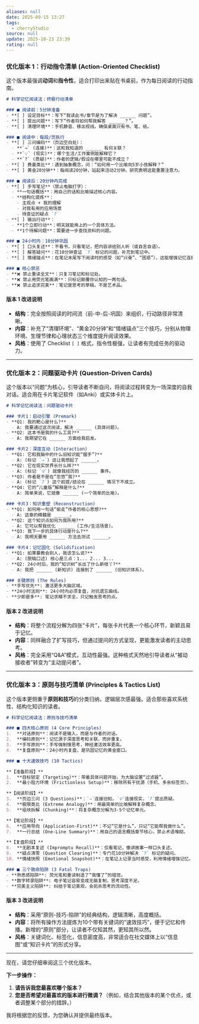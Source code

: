 ```yaml
---
aliases: null
date: 2025-09-15 13:27
tags:
  - cherryStudio
source: null
update: 2025-10-23 23:39
rating: null
---
```


### **优化版本 1：行动指令清单 (Action-Oriented Checklist)**

这个版本最强调**动词**和**指令性**，适合打印出来贴在书桌前，作为每日阅读的行动指南。

```markdown
# 科学记忆阅读法：终极行动清单

### ■ 阅读前：5分钟准备
- **[ ] 设定目标**：写下“我读此书/章节是为了解决 ______ 问题”。
- **[ ] 提出问题**：写下“作者将如何帮我解答 ______？”。
- **[ ] 清理环境**：手机静音、移出视线。确保桌面只有书、笔、纸。

### ■ 阅读中：每段/页执行
- **[ ] 三问编码**（页边空白处）：
  - **`→` (连接)**：这和我知道的 ______ 有何关联？
  - **`💡` (现实)**：哪个生活/工作案例能解释它？
  - **`?` (质疑)**：作者的逻辑/假设在哪里可能不成立？
- **[ ] 费曼类比**：遇到抽象概念，问：“如何用一个比喻向5岁小孩解释？”
- **[ ] 黄金20分钟**：每阅读20分钟，站起来活动2分钟。研究表明这能重置注意力。

### ■ 阅读后：20分钟内完成
- **[ ] 手写笔记**（禁止电脑打字）：
  - **一句话概括**：用自己的话和比喻描述核心内容。
  - **结构化提炼**：
    - 主观点 + 我的理解
    - 对我有用的应用场景
    - 待查证的疑点 `?`
- **[ ] 输出行动**：
  - **1个立即行动**：明天就能用上的一个具体方法。
  - **1个待解问题**：需要进一步查找资料的问题。

### ■ 24小时内：10分钟巩固
- **[ ] 口头复述**：不看书，只看笔记，把内容讲给别人听（或自言自语）。
- **[ ] 解答疑问**：花10分钟查证 `?` 标记的问题，补充到笔记中。
- **[ ] 情绪锚点**：在笔记末尾写下阅读时的感受（如“兴奋”、“困惑”），这能增强记忆连接。

### ■ 核心禁忌
- **❌ 禁止重读全文**：只复习笔记和标记处。
- **❌ 禁止用荧光笔画满**：只标记颠覆你认知的一两句话。
- **❌ 禁止追求完美**：笔记是思考的草稿，不是艺术品。
```

#### **版本 1 改进说明**

- **结构**：完全按照阅读的时间流（前-中-后-巩固）来组织，行动路径非常清晰。
- **内容**：补充了“清理环境”、“黄金20分钟”和“情绪锚点”三个技巧，分别从物理环境、生理节律和心理状态三个维度提升阅读效果。
- **风格**：使用了 Checklist `[ ]` 格式，指令性极强，让读者有完成任务的驱动力。

---

### **优化版本 2：问题驱动卡片 (Question-Driven Cards)**

这个版本以“问题”为核心，引导读者不断自问，将阅读过程转变为一场深度的自我对话。适合用在卡片笔记软件（如Anki）或实体卡片上。

```markdown
# 科学记忆阅读法：问题驱动卡片

### 卡片1：启动引擎 (Premark)
- **Q1: 我的靶心是什么?**
  - A: 我要通过这次阅读，解决 ______ (具体问题)。
- **Q2: 这本书是我的什么工具?**
  - A: 我期望它在 ______ 方面给我启发。

### 卡片2：深度互动 (Interaction)
- **Q1: 它和我脑中的什么旧知识能“握手”?**
  - A: (标记 `→`) 这让我想起了 ______。
- **Q2: 它在现实世界长什么样?**
  - A: (标记 `💡`) 就像我经历的 ______ 事件。
- **Q3: 作者是不是在“忽悠”我?**
  - A: (标记 `?`) 这个前提/结论在 ______ 情况下不成立。
- **Q4: 它的“儿童版”解释是什么?**
  - A: 简单来说，它就像 ______ (一个简单的比喻)。

### 卡片3：知识重塑 (Reconstruction)
- **Q1: 如何用一句话“偷走”作者的核心思想?**
  - A: 这章的精髓是 ______。
- **Q2: 这个知识点如何为我所用?**
  - A: 它可以帮我优化 ______ (工作/生活场景)。
- **Q3: 我下一步的具体行动是什么?**
  - A: 我明天要用 ______ 方法去测试 ______。

### 卡片4：记忆固化 (Solidification)
- **Q1: 如果要教会别人，我该怎么说?**
  - A: (脱稿口述) 核心是三点：1... 2... 3...
- **Q2: 24小时后，我的“知识树”长出了什么新枝丫?**
  - A: 我把 ______ (新知识) 连接到了 ______ (旧知识体系)。

### 关键原则 (The Rules)
- **手写优先**: 激活更多大脑区域。
- **24小时法则**: 24小时内必须复盘，对抗遗忘曲线。
- **少即是多**: 笔记求精不求全，只记触发思考的点。
```

#### **版本 2 改进说明**

- **结构**：将整个流程分解为四张“卡片”，每张卡片代表一个核心环节，新颖且易于记忆。
- **内容**：同样融合了扩写技巧，但通过提问的方式呈现，更能激发读者的主动思考。
- **风格**：完全采用“Q&A”模式，互动性最强。这种格式天然地引导读者从“被动接收者”转变为“主动提问者”。

---

### **优化版本 3：原则与技巧清单 (Principles & Tactics List)**

这个版本更侧重于**原则和技巧**的分类归纳，逻辑层次感最强。适合那些喜欢系统性、结构化知识的读者。

```markdown
# 科学记忆阅读法：原则与技巧清单

### ■ 四大核心原则 (4 Core Principles)
1.  **对话原则**：阅读不是输入，而是与作者的对话。
2.  **编码原则**：记忆源于深度思考和关联，而非重复。
3.  **手写原则**：手写强制慢思考，神经激活效率更高。
4.  **复盘原则**：24小时内复盘，是巩固记忆的黄金窗口。

### ■ 十大速效技巧 (10 Tactics)

**【准备阶段】**
1.  **目标锁定 (Targeting)**：带着具体问题开始，为大脑设置“过滤器”。
2.  **最小阻力环境 (Frictionless Setup)**：移除所有干扰源（手机、多余标签页）。

**【阅读阶段】**
3.  **页边三问 (3 Questions)**：`→`连接旧知，`💡`连接现实，`?`提出质疑。
4.  **极限类比 (Extreme Analogy)**：用最简单的比喻解释复杂概念。
5.  **组块拆解 (Chunking)**：将复杂概念分解为3-5个记忆单元。

**【笔记阶段】**
6.  **应用导向 (Application-First)**：不记“它是什么”，只记“它能帮我做什么”。
7.  **一行总结 (One-Line Summary)**：用自己的语言概括章节核心，禁止术语堆砌。

**【复盘阶段】**
8.  **无剧本复述 (Impromptu Recall)**：仅看笔记，像讲故事一样口头复述。
9.  **疑点清零 (Question Clearing)**：专门花10分钟解决 `?` 标记的疑问。
10. **情绪快照 (Emotional Snapshot)**：在笔记上记录当时感受，利用情绪增强记忆。

### ■ 三个致命陷阱 (3 Fatal Traps)
- **熟悉感陷阱**: 荧光笔和重读制造了“我懂了”的错觉。
- **数字转录陷阱**: 电子笔记容易变成无脑复制，思考深度不足。
- **完美主义陷阱**: 纠结于笔记美观，会扼杀思考的流动性。
```

#### **版本 3 改进说明**

- **结构**：采用“原则-技巧-陷阱”的经典结构，逻辑清晰，高度概括。
- **内容**：将所有操作方法提炼为10个带有关键词的“速效技巧”，便于记忆和传播。新增的“原则”部分，让读者不仅知其然，更知其所以然。
- **风格**：关键词化、标签化，信息密度高，非常适合在社交媒体上以“信息图”或“知识卡片”的形式分享。

---

现在，请您仔细审阅这三个优化版本。

**下一步操作：**

1. **请告诉我您最喜欢哪个版本？**
2. **您是否希望对最喜欢的版本进行微调？**（例如，结合其他版本的某个优点，或者调整某个部分的措辞。）

我将根据您的反馈，为您确认并提供最终版本。
